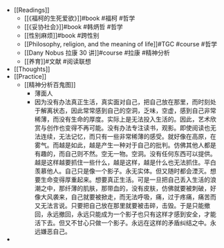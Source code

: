 - [[Readings]]
	- [[《福柯的生死爱欲》]]#book #福柯 #哲学
	- [[《妥协社会》]]#book #韩炳哲 #哲学
	- [[性别麻烦]]#book #跨性别
	- [[Philosophy, religion, and the meaning of life]]#TGC #course #哲学
	- [[Dany Nobus 拉康 30 讲]]#course #拉康 #精神分析
	- [[养育]]#文献 #阅读联想
- [[Thoughts]]
- [[Practice]]
	- [[精神分析百鬼图]]
		- 薄面人
		- 因为没有办法真正生活，真实面对自己，把自己放在那里，而时刻处于解离状态，因此常常感到自己的空洞，乏味，空虚，感到自己非常稀薄，而没有生命的厚度。实际上是无法投入生活的。因此，艺术欣赏与创作也变得不再可能。没有办法专注读书，观影。即使阅读也无法连续，无法记忆，而只有一些非常稀薄的感受。就好像在高原，在雾气。而越是如此，越是产生一种对于自己的批判。仿佛其他人都是有趣的，而自己则不然。空无一物。空洞。没有任何东西可以提供。越是这样越要抓住一些什么，越是这样，越是什么也无法抓住。平白羡慕他人。自己只是像一个影子。永无实体。但又随时都会湮灭。想要生命变得厚重起来。想要真正生活。可是一旦把自己丢入生活的浪潮之中，那纤薄的肌肤，那带血的，没有皮肤，仿佛就要被刺破，好像大风袭来，自己就要被掀走，而无法呼吸，痛，过于疼痛，痛苦而又无法言说。只要把自己放在那里就要被击碎，击毁。于是只能撤回，永远撤回，永远只能成为一个影子也只有这样才感到安全，才能活下去。但又不甘心只做一个影子。永远在这样的矛盾纠结之中。永远嫌恶自己。
-